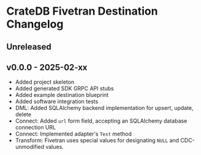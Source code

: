 # CrateDB Fivetran Destination Changelog


## Unreleased

## v0.0.0 - 2025-02-xx
- Added project skeleton
- Added generated SDK GRPC API stubs
- Added example destination blueprint
- Added software integration tests
- DML: Added SQLAlchemy backend implementation for upsert, update, delete
- Connect: Added `url` form field, accepting an SQLAlchemy database connection URL
- Connect: Implemented adapter's `Test` method
- Transform: Fivetran uses special values for designating `NULL` and
  CDC-unmodified values.
